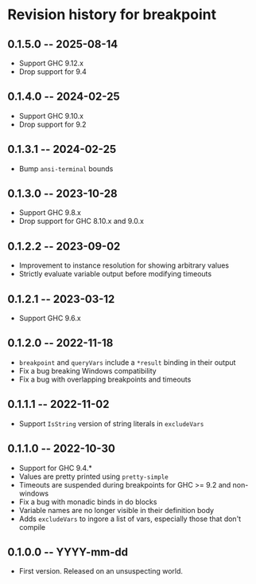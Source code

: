# Revision history for breakpoint

## 0.1.5.0 -- 2025-08-14
* Support GHC 9.12.x
* Drop support for 9.4

## 0.1.4.0 -- 2024-02-25
* Support GHC 9.10.x
* Drop support for 9.2

## 0.1.3.1 -- 2024-02-25
* Bump `ansi-terminal` bounds

## 0.1.3.0 -- 2023-10-28
* Support GHC 9.8.x
* Drop support for GHC 8.10.x and 9.0.x

## 0.1.2.2 -- 2023-09-02
* Improvement to instance resolution for showing arbitrary values
* Strictly evaluate variable output before modifying timeouts

## 0.1.2.1 -- 2023-03-12
* Support GHC 9.6.x

## 0.1.2.0 -- 2022-11-18
* `breakpoint` and `queryVars` include a `*result` binding in their output
* Fix a bug breaking Windows compatibility
* Fix a bug with overlapping breakpoints and timeouts

## 0.1.1.1 -- 2022-11-02
* Support `IsString` version of string literals in `excludeVars`

## 0.1.1.0 -- 2022-10-30

* Support for GHC 9.4.*
* Values are pretty printed using `pretty-simple`
* Timeouts are suspended during breakpoints for GHC >= 9.2 and non-windows
* Fix a bug with monadic binds in do blocks
* Variable names are no longer visible in their definition body
* Adds `excludeVars` to ingore a list of vars, especially those that don't compile

## 0.1.0.0 -- YYYY-mm-dd

* First version. Released on an unsuspecting world.
